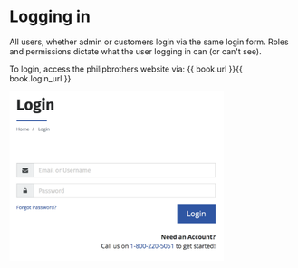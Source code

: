 # Logging in

All users, whether admin or customers login via the same login form. Roles and permissions dictate what the user logging in can \(or can't see\).

To login, access the philipbrothers website via: {{ book.url }}{{ book.login_url }}

<img src="/assets/login.png" height="300" />
